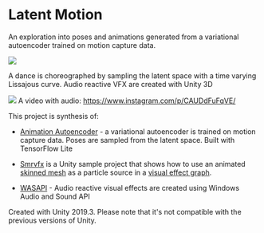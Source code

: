 # Latent Motion

An exploration into poses and animations generated from a variational autoencoder trained on motion capture data. 

![](latentmotion1.gif)

A dance is choreographed by sampling the latent space with a time varying Lissajous curve. Audio reactive VFX are created with Unity 3D

![](latentmotion2.gif)
A video with audio: https://www.instagram.com/p/CAUDdFuFqVE/

This project is synthesis of:

- [Animation Autoencoder](https://github.com/smaerdlatigid/AnimationAutoencoder) - a variational autoencoder is trained on motion capture data. Poses are sampled from the latent space. Built with TensorFlow Lite

- [Smrvfx](https://github.com/keijiro/Smrvfx) is a Unity sample project that shows how to use an animated [skinned
mesh] as a particle source in a [visual effect graph].

- [WASAPI](https://github.com/smaerdlatigid/Unity-WASAPI) - Audio reactive visual effects are created using Windows Audio and Sound API

[skinned mesh]: https://docs.unity3d.com/Manual/class-SkinnedMeshRenderer.html
[visual effect graph]: https://unity.com/visual-effect-graph

Created with Unity 2019.3. Please note that it's not
compatible with the previous versions of Unity.
